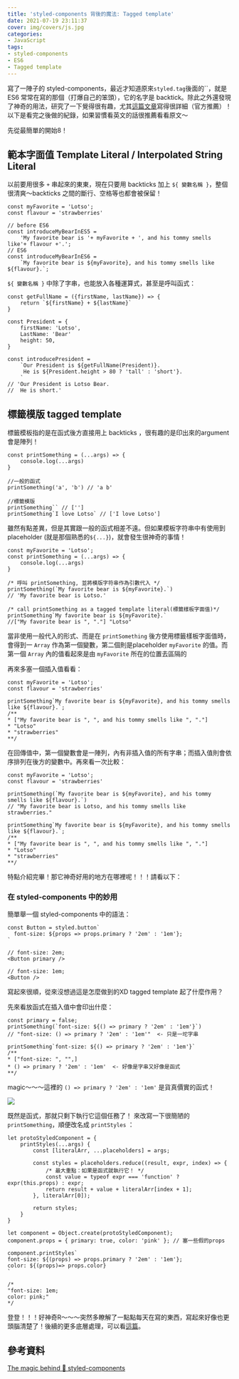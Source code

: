 ```yaml
---
title: 'styled-components 背後的魔法: Tagged template'
date: 2021-07-19 23:11:37
cover: img/covers/js.jpg
categories:
- JavaScript
tags:
- styled-components
- ES6
- Tagged template
---
```

寫了一陣子的 styled-components，最近才知道原來`styled.tag`後面的``，就是 ES6 常常在寫的那個（打爆自己的笨頭），它的名字是 backtick。除此之外還發現了神奇的用法，研究了一下覺得很有趣，尤其[這篇文章](https://mxstbr.blog/2016/11/styled-components-magic-explained/)寫得很詳細（官方推薦）！以下是看完之後做的紀錄，如果習慣看英文的話很推薦看看原文～

先從最簡單的開始8！
<!-- more -->
## 範本字面值 Template Literal / Interpolated String Literal

以前要用很多 `+` 串起來的東東，現在只要用 backticks 加上 `${ 變數名稱 }`，整個很清爽～backticks 之間的斷行、空格等也都會被保留！

```jsx=
const myFavorite = 'Lotso';
const flavour = 'strawberries'

// before ES6
const introduceMyBearInES5 = 
	'My favorite bear is '+ myFavorite + ', and his tommy smells like'+ flavour +'.';
// ES6
const introduceMyBearInES6 = 
	`My favorite bear is ${myFavorite}, and his tommy smells like ${flavour}.`;
```

`${ 變數名稱 }` 中除了字串，也能放入各種運算式，甚至是呼叫函式：

```jsx=
const getFullName = ({firstName, lastName}) => {
	return `${firstName} + ${lastName}`
}

const President = {
	firstName: 'Lotso',
	LastName: 'Bear'
	height: 50,
}

const introducePresident = 
	`Our President is ${getFullName(President)}.
	 He is ${President.height > 80 ? 'tall' : 'short'}.
	`
// 'Our President is Lotso Bear. 
//  He is short.'
```

## 標籤模版 tagged template

標籤模板指的是在函式後方直接用上 backticks ，很有趣的是印出來的argument會是陣列！

```jsx=
const printSomething = (...args) => {
	console.log(...args)
}

//一般的函式
printSomething('a', 'b') // 'a b'

//標籤模版
printSomething`` // ['']
printSomething`I love Lotso` // ['I love Lotso']
```

雖然有點差異，但是其實跟一般的函式相差不遠。但如果模板字符串中有使用到 placeholder (就是那個熟悉的`${...}`)，就會發生很神奇的事情！

```jsx=
const myFavorite = 'Lotso';
const printSomething = (...args) => {
	console.log(...args)
}

/* 呼叫 printSomething, 並將模版字符串作為引數代入 */
printSomething(`My favorite bear is ${myFavorite}.`) 
// 'My favorite bear is Lotso.'

/* call printSomething as a tagged template literal(標籤樣板字面值)*/
printSomething`My favorite bear is ${myFavorite}.`
//["My favorite bear is ", "."] "Lotso"
```

當非使用一般代入的形式、而是在 `printSomething` 後方使用標籤樣板字面值時，會得到一 `Array` 作為第一個變數，第二個則是placeholder `myFavorite` 的值。而第一個 `Array` 內的值看起來是由 `myFavorite` 所在的位置去區隔的

再來多塞一個插入值看看：

```jsx=
const myFavorite = 'Lotso';
const flavour = 'strawberries'

printSomething`My favorite bear is ${myFavorite}, and his tommy smells like ${flavour}.`;
/**
* ["My favorite bear is ", ", and his tommy smells like ", "."] 
* "Lotso" 
* "strawberries"
**/
```

在回傳值中，第一個變數會是一陣列，內有非插入值的所有字串；而插入值則會依序排列在後方的變數中。再來看一次比較：

```jsx=
const myFavorite = 'Lotso';
const flavour = 'strawberries'

printSomething(`My favorite bear is ${myFavorite}, and his tommy smells like ${flavour}.`) 
// "My favorite bear is Lotso, and his tommy smells like strawberries."

printSomething`My favorite bear is ${myFavorite}, and his tommy smells like ${flavour}.`;
/**
* ["My favorite bear is ", ", and his tommy smells like ", "."] 
* "Lotso" 
* "strawberries"
**/
```

特點介紹完畢！那它神奇好用的地方在哪裡呢！！！請看以下：

### 在 styled-components 中的妙用

簡單舉一個 styled-components 中的語法：

```jsx=
const Button = styled.button`
  font-size: ${props => props.primary ? '2em' : '1em'};
`

// font-size: 2em;
<Button primary />

// font-size: 1em;
<Button />
```

寫起來很順，從來沒想過這是怎麼做到的XD
tagged template 起了什麼作用？

先來看放函式在插入值中會印出什麼：

```jsx=
const primary = false;
printSomething(`font-size: ${() => primary ? '2em' : '1em'}`)
// "font-size: () => primary ? '2em' : '1em'"  <- 只是一坨字串

printSomething`font-size: ${() => primary ? '2em' : '1em'}`
/**
* ["font-size: ", "",]
* () => primary ? '2em' : '1em'  <- 好像是字串又好像是函式
**/
```

magic～～～這裡的 `() => primary ? '2em' : '1em'` 是貨真價實的函式！

![](https://i.imgur.com/UHcqNka.jpg)

既然是函式，那就只剩下執行它這個任務了！
來改寫一下很簡陋的 `printSomething`，順便改名成 `printStyles` ：

```jsx=
let protoStyledComponent = {
	printStyles(...args) {
		const [literalArr, ...placeholders] = args;
	
		const styles = placeholders.reduce((result, expr, index) => {
			/* 最大重點：如果是函式就執行它！ */
			const value = typeof expr === 'function' ? expr(this.props) : expr;
			return result + value + literalArr[index + 1];
		}, literalArr[0]);
	
		return styles;
	}
}

let component = Object.create(protoStyledComponent);
component.props = { primary: true, color: 'pink' }; // 塞一些假的props

component.printStyles`
font-size: ${(props) => props.primary ? '2em' : '1em'};
color: ${(props)=> props.color}
`

/*
"font-size: 1em;
color: pink;"
*/
```

登登！！！好神奇R～～～突然多瞭解了一點點每天在寫的東西，寫起來好像也更頭腦清楚了！後續的更多底層處理，可以看[這篇](https://www.gushiciku.cn/pl/g2cN/zh-tw)。

## 參考資料
[The magic behind 💅 styled-components](https://mxstbr.blog/2016/11/styled-components-magic-explained)

